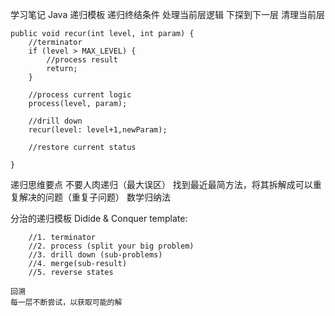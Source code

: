 学习笔记
Java 递归模板
    递归终结条件
    处理当前层逻辑
    下探到下一层
    清理当前层

    public void recur(int level, int param) {
        //terminator
        if (level > MAX_LEVEL) {
            //process result
            return;
        }
        
        //process current logic
        process(level, param);
        
        //drill down
        recur(level: level+1,newParam);
        
        //restore current status
        
    }
    
   递归思维要点
   不要人肉递归（最大误区）
   找到最近最简方法，将其拆解成可以重复解决的问题（重复子问题）
   数学归纳法
    
 分治的递归模板  Didide & Conquer template:
 
        //1. terminator
        //2. process (split your big problem)
        //3. drill down (sub-problems)
        //4. merge(sub-result)
        //5. reverse states
    
    回溯
    每一层不断尝试，以获取可能的解